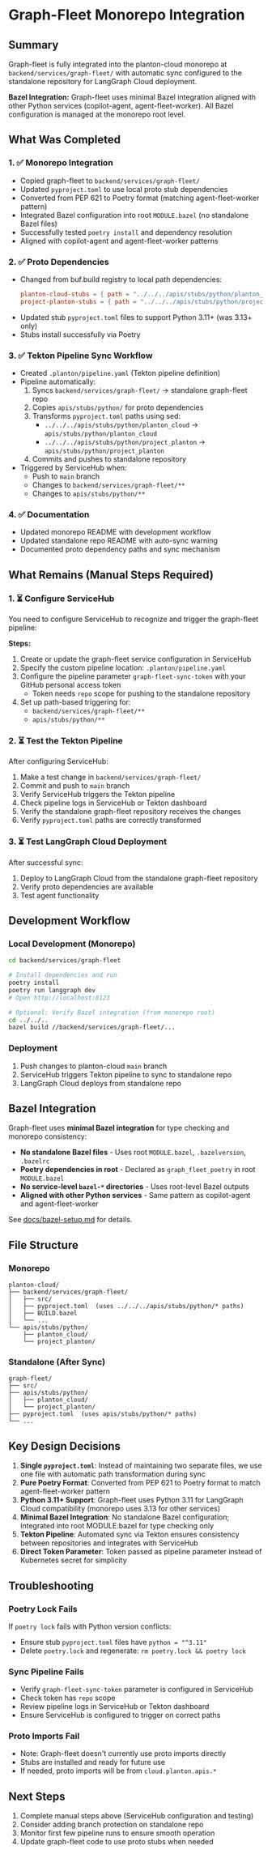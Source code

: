 # Graph-Fleet Monorepo Integration

## Summary

Graph-fleet is fully integrated into the planton-cloud monorepo at `backend/services/graph-fleet/` with automatic sync configured to the standalone repository for LangGraph Cloud deployment.

**Bazel Integration:** Graph-fleet uses minimal Bazel integration aligned with other Python services (copilot-agent, agent-fleet-worker). All Bazel configuration is managed at the monorepo root level.

## What Was Completed

### 1. ✅ Monorepo Integration
- Copied graph-fleet to `backend/services/graph-fleet/`
- Updated `pyproject.toml` to use local proto stub dependencies
- Converted from PEP 621 to Poetry format (matching agent-fleet-worker pattern)
- Integrated Bazel configuration into root `MODULE.bazel` (no standalone Bazel files)
- Successfully tested `poetry install` and dependency resolution
- Aligned with copilot-agent and agent-fleet-worker patterns

### 2. ✅ Proto Dependencies
- Changed from buf.build registry to local path dependencies:
  ```toml
  planton-cloud-stubs = { path = "../../../apis/stubs/python/planton_cloud", develop = true, python = ">=3.11" }
  project-planton-stubs = { path = "../../../apis/stubs/python/project_planton", develop = true, python = ">=3.11" }
  ```
- Updated stub `pyproject.toml` files to support Python 3.11+ (was 3.13+ only)
- Stubs install successfully via Poetry

### 3. ✅ Tekton Pipeline Sync Workflow
- Created `.planton/pipeline.yaml` (Tekton pipeline definition)
- Pipeline automatically:
  1. Syncs `backend/services/graph-fleet/` → standalone graph-fleet repo
  2. Copies `apis/stubs/python/` for proto dependencies  
  3. Transforms `pyproject.toml` paths using sed:
     - `../../../apis/stubs/python/planton_cloud` → `apis/stubs/python/planton_cloud`
     - `../../../apis/stubs/python/project_planton` → `apis/stubs/python/project_planton`
  4. Commits and pushes to standalone repository
- Triggered by ServiceHub when:
  - Push to `main` branch
  - Changes to `backend/services/graph-fleet/**`
  - Changes to `apis/stubs/python/**`

### 4. ✅ Documentation
- Updated monorepo README with development workflow
- Updated standalone repo README with auto-sync warning
- Documented proto dependency paths and sync mechanism

## What Remains (Manual Steps Required)

### 1. ⏳ Configure ServiceHub
You need to configure ServiceHub to recognize and trigger the graph-fleet pipeline:

**Steps:**
1. Create or update the graph-fleet service configuration in ServiceHub
2. Specify the custom pipeline location: `.planton/pipeline.yaml`
3. Configure the pipeline parameter `graph-fleet-sync-token` with your GitHub personal access token
   - Token needs `repo` scope for pushing to the standalone repository
4. Set up path-based triggering for:
   - `backend/services/graph-fleet/**`
   - `apis/stubs/python/**`

### 2. ⏳ Test the Tekton Pipeline
After configuring ServiceHub:

1. Make a test change in `backend/services/graph-fleet/`
2. Commit and push to `main` branch
3. Verify ServiceHub triggers the Tekton pipeline
4. Check pipeline logs in ServiceHub or Tekton dashboard
5. Verify the standalone graph-fleet repository receives the changes
6. Verify `pyproject.toml` paths are correctly transformed

### 3. ⏳ Test LangGraph Cloud Deployment
After successful sync:

1. Deploy to LangGraph Cloud from the standalone graph-fleet repository
2. Verify proto dependencies are available
3. Test agent functionality

## Development Workflow

### Local Development (Monorepo)
```bash
cd backend/services/graph-fleet

# Install dependencies and run
poetry install
poetry run langgraph dev
# Open http://localhost:8123

# Optional: Verify Bazel integration (from monorepo root)
cd ../../..
bazel build //backend/services/graph-fleet/...
```

### Deployment
1. Push changes to planton-cloud `main` branch
2. ServiceHub triggers Tekton pipeline to sync to standalone repo
3. LangGraph Cloud deploys from standalone repo

## Bazel Integration

Graph-fleet uses **minimal Bazel integration** for type checking and monorepo consistency:

- **No standalone Bazel files** - Uses root `MODULE.bazel`, `.bazelversion`, `.bazelrc`
- **Poetry dependencies in root** - Declared as `graph_fleet_poetry` in root `MODULE.bazel`
- **No service-level `bazel-*` directories** - Uses root-level Bazel outputs
- **Aligned with other Python services** - Same pattern as copilot-agent and agent-fleet-worker

See [docs/bazel-setup.md](docs/bazel-setup.md) for details.

## File Structure

### Monorepo
```
planton-cloud/
├── backend/services/graph-fleet/
│   ├── src/
│   ├── pyproject.toml  (uses ../../../apis/stubs/python/* paths)
│   ├── BUILD.bazel
│   └── ...
└── apis/stubs/python/
    ├── planton_cloud/
    └── project_planton/
```

### Standalone (After Sync)
```
graph-fleet/
├── src/
├── apis/stubs/python/
│   ├── planton_cloud/
│   └── project_planton/
├── pyproject.toml  (uses apis/stubs/python/* paths)
└── ...
```

## Key Design Decisions

1. **Single `pyproject.toml`**: Instead of maintaining two separate files, we use one file with automatic path transformation during sync
2. **Pure Poetry Format**: Converted from PEP 621 to Poetry format to match agent-fleet-worker pattern
3. **Python 3.11+ Support**: Graph-fleet uses Python 3.11 for LangGraph Cloud compatibility (monorepo uses 3.13 for other services)
4. **Minimal Bazel Integration**: No standalone Bazel configuration; integrated into root MODULE.bazel for type checking only
5. **Tekton Pipeline**: Automated sync via Tekton ensures consistency between repositories and integrates with ServiceHub
6. **Direct Token Parameter**: Token passed as pipeline parameter instead of Kubernetes secret for simplicity

## Troubleshooting

### Poetry Lock Fails
If `poetry lock` fails with Python version conflicts:
- Ensure stub `pyproject.toml` files have `python = "^3.11"`
- Delete `poetry.lock` and regenerate: `rm poetry.lock && poetry lock`

### Sync Pipeline Fails
- Verify `graph-fleet-sync-token` parameter is configured in ServiceHub
- Check token has `repo` scope
- Review pipeline logs in ServiceHub or Tekton dashboard
- Ensure ServiceHub is configured to trigger on correct paths

### Proto Imports Fail
- Note: Graph-fleet doesn't currently use proto imports directly
- Stubs are installed and ready for future use
- If needed, proto imports will be from `cloud.planton.apis.*`

## Next Steps

1. Complete manual steps above (ServiceHub configuration and testing)
2. Consider adding branch protection on standalone repo
3. Monitor first few pipeline runs to ensure smooth operation
4. Update graph-fleet code to use proto stubs when needed

